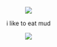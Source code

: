 
<p align="center"> 
  <img src="https://komarev.com/ghpvc/?username=eatsmud&color=red">
</p>
<p align="center"> 
i like to eat mud
</p>
<p align="center"> 
<img src="https://github.com/user-attachments/assets/c82e206d-d7ee-43dd-a64f-be5898fafcb5">
